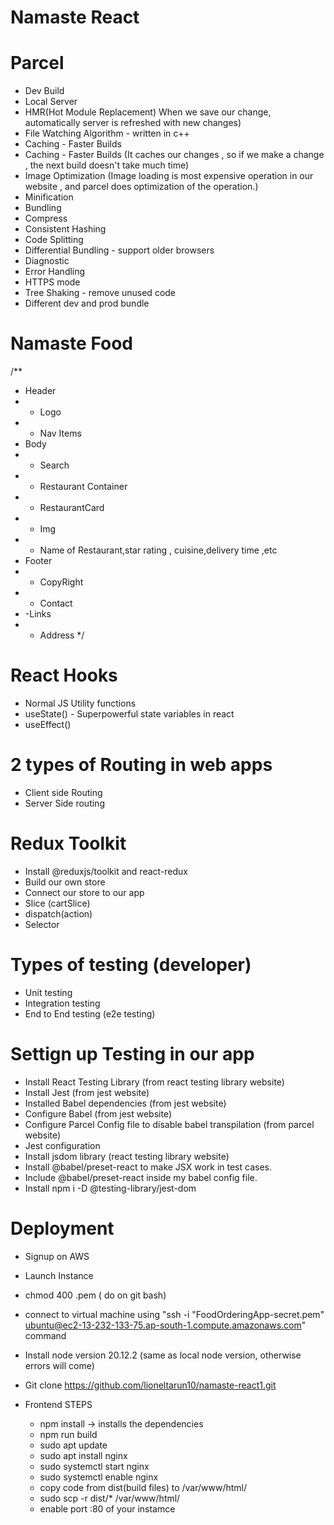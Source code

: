 # Namaste React 



# Parcel
- Dev Build
- Local Server
- HMR(Hot Module Replacement)
When we save our change, automatically server is refreshed with new changes)
- File Watching Algorithm - written in c++
- Caching - Faster Builds
- Caching - Faster Builds
(It caches our changes , so if we make a change , the next build doesn't take much time)
- Image Optimization
(Image loading is most expensive operation in our website , and parcel does optimization of the operation.)
- Minification
- Bundling
- Compress
- Consistent Hashing
- Code Splitting
- Differential Bundling - support older browsers
- Diagnostic
- Error Handling
- HTTPS mode
- Tree Shaking - remove unused code
- Different dev and prod bundle


# Namaste Food

/**
 * Header
 * - Logo
 * - Nav Items
 * Body
 * - Search
 * - Restaurant Container
 *  - RestaurantCard
 *    - Img
 *    - Name of Restaurant,star rating , cuisine,delivery time ,etc
 * Footer
 * - CopyRight
 * - Contact
 * -Links
 * - Address
 */

 # React Hooks
 - Normal JS Utility functions
 - useState() - Superpowerful state variables in react
 - useEffect()

 # 2 types of Routing in web apps
 - Client side Routing
 - Server Side routing


 # Redux Toolkit
 - Install @reduxjs/toolkit and react-redux
 - Build our own store
 - Connect our store to our app
 - Slice (cartSlice)
 - dispatch(action)
 - Selector

 # Types of testing (developer)
 - Unit testing
 - Integration testing
 - End to End testing (e2e testing)

 # Settign up Testing in our app
- Install React Testing Library (from react testing library website)
- Install Jest (from jest website)
- Installed Babel dependencies (from jest website)
- Configure Babel (from jest website)
- Configure Parcel Config file to disable babel  transpilation (from parcel website)
- Jest configuration
- Install jsdom library (react testing library website)
- Install @babel/preset-react to make JSX work in test cases. 
- Include @babel/preset-react inside my babel config file.
- Install npm i -D @testing-library/jest-dom 

# Deployment

- Signup on AWS
- Launch Instance
- chmod 400 <secret>.pem ( do on git bash)
- connect to virtual machine using "ssh -i "FoodOrderingApp-secret.pem" ubuntu@ec2-13-232-133-75.ap-south-1.compute.amazonaws.com" command

- Install node version 20.12.2 (same as local node version, otherwise errors will come)
- Git clone https://github.com/lioneltarun10/namaste-react1.git
- Frontend STEPS
  - npm install  -> installs the dependencies
  - npm run build
  - sudo apt update
  - sudo apt install nginx
  - sudo systemctl start nginx
  - sudo systemctl enable nginx
  - copy code from dist(build files) to /var/www/html/
  - sudo scp -r dist/* /var/www/html/
  - enable port :80 of your instamce